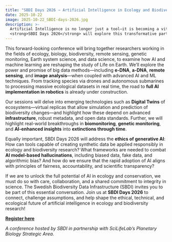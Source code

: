 ```yaml
---
title: "SBDI Days 2026 − Artificial Intelligence in Ecology and Biodiversity Research"
date: 2025-10-22
image: 2025-10-22_SBDI-days-2026.jpg
description: >-
  Artificial Intelligence is no longer just a tool—it is becoming a vital partner in the quest to understand and protect biodiversity. 
  <strong>SBDI Days 2026</strong> will explore this transformative partnership under the theme: <strong>AI and Biodiversity: a Perfect Pair!</strong>
---
```


This forward-looking conference will bring together researchers working in the fields of ecology, biology, biodiversity, remote sensing, genetic monitoring, Earth system science, and data science, to examine how AI and machine learning are reshaping the study of Life on Earth. We’ll explore the power and promise of big data methods—including **e-DNA**, **a-DNA**, **remote sensing**, and **image analysis**—when coupled with advanced AI and ML techniques. From tracking species via drones and autonomous submarines to processing massive ecological datasets in real time, the road to **full AI implementation in robotics** is already under construction.
 
Our sessions will delve into emerging technologies such as **Digital Twins** of ecosystems—virtual replicas that allow simulation and prediction of biodiversity changes—and highlight how these depend on advanced **infrastructure**, robust metadata, and open data standards. Further, we will highlight real-world breakthroughs in **biomonitoring**, **genetic monitoring**, and **AI-enhanced insights** into **extinctions through time**.
 
Equally important, SBDI Days 2026 will address the **ethics of generative AI**: How can tools capable of creating synthetic data be applied responsibly in ecology and biodiversity research? What frameworks are needed to combat **AI model-based hallucinations**, including biased data, fake data, and algorithmic bias? And how do we ensure that the rapid adoption of AI aligns with principles of fairness, accountability, and scientific transparency?
 
If we are to unlock the full potential of AI in ecology and conservation, we must do so with care, collaboration, and a shared commitment to integrity in science. The Swedish Biodiversity Data Infrastructure (SBDI) invites you to be part of this essential conversation.
Join us at **SBDI Days 2026** to connect, challenge assumptions, and help shape the ethical, technical, and ecological future of artificial intelligence in ecology and biodiversity research!

[**Register here**](https://biodiversitydata.se/sbdi-days-2026)  

*A conference hosted by SBDI in partnership with SciLifeLab’s Planetary Biology Strategic Area.*
